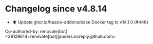 # Changelog since v4.8.14
- ⬆️ Update ghcr.io/hassio-addons/base Docker tag to v14.1.0 (#446)

Co-authored-by: renovate[bot] <29139614+renovate[bot]@users.noreply.github.com> 
